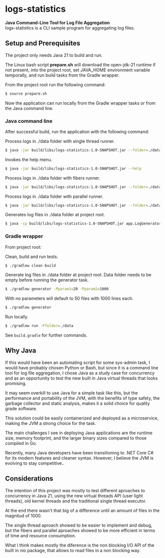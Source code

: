 # logs-statistics
<!-- ![Gophers](./assets/images/gophers.png "Gophers") -->
**Java Command-Line Tool for Log File Aggregation**<br>
logs-statistics is a CLI sample program for aggregating log files.

## Setup and Prerequisites

The project only needs Java 21 to build and run.

The Linux bash script **prepare.sh** will download the open-jdk-21 runtime if not present, into the project root, set JAVA_HOME environment variable temporally, and run build tasks from the Gradle wrapper.

From the project root run the following command:

```bash
$ source prepare.sh
```

Now the application can run locally from the Gradle wrapper tasks or from the Java command line.

### Java command line

After successful build, run the application with the following command:

Process logs in ./data folder with single thread runner.

```bash
$ java -jar build/libs/logs-statistics-1.0-SNAPSHOT.jar --folder=./data
```

Invokes the help menu.

```bash
$ java -jar build/libs/logs-statistics-1.0-SNAPSHOT.jar --help
```

Process logs in ./data folder with fibers runner.

```bash
$ java -jar build/libs/logs-statistics-1.0-SNAPSHOT.jar --folder=./data --runner=fibers
```

Process logs in ./data folder with parallel runner.

```bash
$ java -jar build/libs/logs-statistics-1.0-SNAPSHOT.jar --folder=./data --runner=parallel
```

Generates log files in ./data folder at project root.

```bash
$ java -cp build/libs/logs-statistics-1.0-SNAPSHOT.jar app.LogGenerator 20 1000
```

### Gradle wrapper

From project root:

Clean, build and run tests.

```bash
$ ./gradlew clean build
```

Generate log files in ./data folder at project root.
Data folder needs to be empty before running the generator task.

```bash
$ ./gradlew generator -Pparam1=20 -Pparam2=1000

```

With no parameters will default to 50 files with 1000 lines each.

```bash
$ ./gradlew generator
```

Run locally.

```bash
$ ./gradlew run -Pfolder=./data
```

See `build.gradle` for further commands.

## Why Java

If this would have been an automating script for some sys-admin task, I would have probably chosen Python or Bash, but since it is a command line tool for log file aggregation, I chose Java as a study case for concurrency and as an opportunity to test the new built in Java virtual threads that looks promising.

It may seem overkill to use Java for a simple task like this, but the performance and portability of the JVM, with the benefits of type safety, the garbage collector and static analysis, makes it a solid choice for quality grade software.

This solution could be easily containerized and deployed as a microservice, making the JVM a strong choice for the task.

The main challenges I see in deploying Java applications are the runtime size, memory footprint, and the larger binary sizes compared to those compiled in Go.

Recently, many Java developers have been transitioning to .NET Core C# for its modern features and cleaner syntax. However, I believe the JVM is evolving to stay competitive..

## Considerations

The intention of this project was mostly to test different aproaches to concurrency in Java 21, using the new virtual threads API (user light threads), old kernel threads and the traditional single thread executor.

At the end there wasn't that big of a difference until an amount of files in the magnitud of 1000.

The single thread aproach showed to be easier to implement and debug, but the fibers and parallel aproaches showed to be more efficient in terms of time and resource consumption.

What I think makes mostly the diference is the non blocking I/O API of the built in nio package, that allows to read files in a non blocking way.